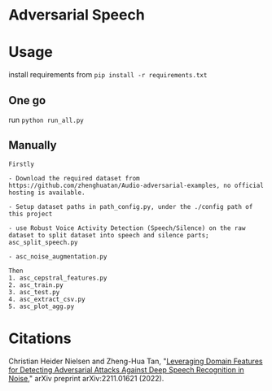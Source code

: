 # Adversarial Speech

# Usage

install requirements from ``pip install -r requirements.txt``

## One go

run ``python run_all.py``

## Manually

    Firstly
    
    - Download the required dataset from https://github.com/zhenghuatan/Audio-adversarial-examples, no official hosting is available.

    - Setup dataset paths in path_config.py, under the ./config path of this project 
    
    - use Robust Voice Activity Detection (Speech/Silence) on the raw dataset to split dataset into speech and silence parts; asc_split_speech.py
    
    - asc_noise_augmentation.py
    
    Then 
    1. asc_cepstral_features.py
    2. asc_train.py
    3. asc_test.py
    4. asc_extract_csv.py
    5. asc_plot_agg.py

# Citations

Christian Heider Nielsen and Zheng-Hua Tan, "[Leveraging Domain Features for Detecting Adversarial Attacks Against Deep Speech Recognition in Noise](https://arxiv.org/pdf/2211.01621.pdf)," arXiv preprint arXiv:2211.01621 (2022).
